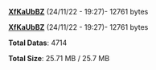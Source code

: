 [**XfKaUbBZ**](/data/XfKaUbBZ.txt) (24/11/22 - 19:27)- 12761 bytes

[**XfKaUbBZ**](/data/XfKaUbBZ.txt) (24/11/22 - 19:27)- 12761 bytes

**Total Datas**: 4714

**Total Size**: 25.71 MB / 25.7 MB